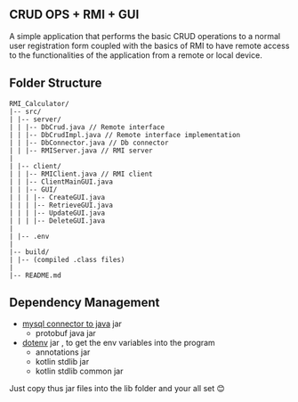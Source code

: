 ## CRUD OPS + RMI + GUI

A simple application that performs the basic CRUD operations to a normal user registration form coupled with the basics of RMI to have remote access to the functionalities of the application from a remote or local device.

## Folder Structure

    RMI_Calculator/
    |-- src/
    | |-- server/
    | | |-- DbCrud.java // Remote interface
    | | |-- DbCrudImpl.java // Remote interface implementation
    | | |-- DbConnector.java // Db connector
    | | |-- RMIServer.java // RMI server
    |
    | |-- client/
    | | |-- RMIClient.java // RMI client
    | | |-- ClientMainGUI.java
    | | |-- GUI/
    | | | |-- CreateGUI.java
    | | | |-- RetrieveGUI.java
    | | | |-- UpdateGUI.java
    | | | |-- DeleteGUI.java
    |
    | |-- .env
    |
    |-- build/
    | |-- (compiled .class files)
    |
    |-- README.md

## Dependency Management

-   [mysql connector to java]() jar
    -   protobuf java jar
-   [dotenv](https://jar-download.com/artifact-search/java-dotenv) jar , to get the env variables into the program
    -   annotations jar
    -   kotlin stdlib jar
    -   kotlin stdlib common jar

Just copy thus jar files into the lib folder and your all set 😊
